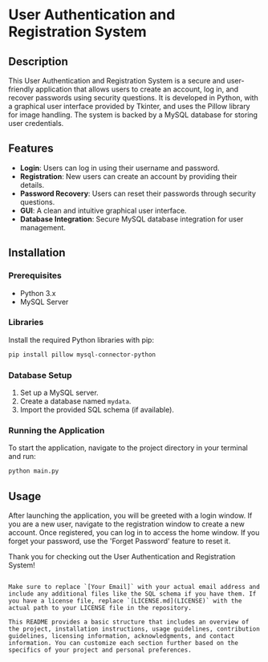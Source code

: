 
# User Authentication and Registration System

## Description
This User Authentication and Registration System is a secure and user-friendly application that allows users to create an account, log in, and recover passwords using security questions. It is developed in Python, with a graphical user interface provided by Tkinter, and uses the Pillow library for image handling. The system is backed by a MySQL database for storing user credentials.

## Features
- **Login**: Users can log in using their username and password.
- **Registration**: New users can create an account by providing their details.
- **Password Recovery**: Users can reset their passwords through security questions.
- **GUI**: A clean and intuitive graphical user interface.
- **Database Integration**: Secure MySQL database integration for user management.

## Installation

### Prerequisites
- Python 3.x
- MySQL Server

### Libraries
Install the required Python libraries with pip:
```bash
pip install pillow mysql-connector-python
```

### Database Setup
1. Set up a MySQL server.
2. Create a database named `mydata`.
3. Import the provided SQL schema (if available).

### Running the Application
To start the application, navigate to the project directory in your terminal and run:
```bash
python main.py
```

## Usage
After launching the application, you will be greeted with a login window. If you are a new user, navigate to the registration window to create a new account. Once registered, you can log in to access the home window. If you forget your password, use the 'Forget Password' feature to reset it.


Thank you for checking out the User Authentication and Registration System!
```

Make sure to replace `[Your Email]` with your actual email address and include any additional files like the SQL schema if you have them. If you have a license file, replace `[LICENSE.md](LICENSE)` with the actual path to your LICENSE file in the repository.

This README provides a basic structure that includes an overview of the project, installation instructions, usage guidelines, contribution guidelines, licensing information, acknowledgments, and contact information. You can customize each section further based on the specifics of your project and personal preferences.
